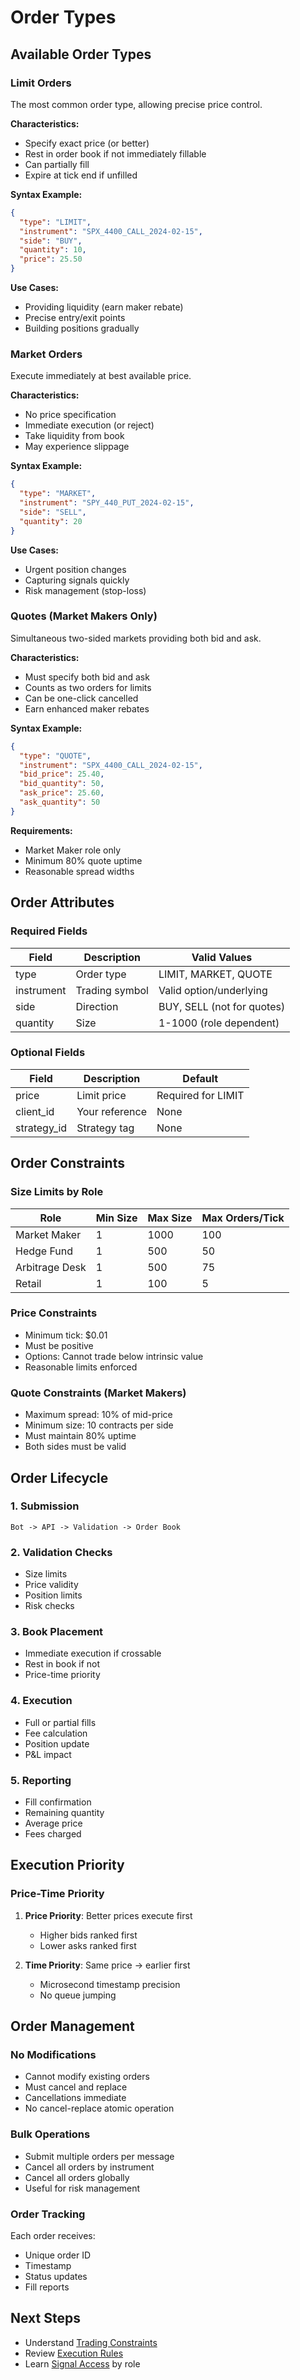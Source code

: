 # Order Types

## Available Order Types

### Limit Orders

The most common order type, allowing precise price control.

**Characteristics:**

- Specify exact price (or better)
- Rest in order book if not immediately fillable
- Can partially fill
- Expire at tick end if unfilled

**Syntax Example:**
```json
{
  "type": "LIMIT",
  "instrument": "SPX_4400_CALL_2024-02-15",
  "side": "BUY",
  "quantity": 10,
  "price": 25.50
}
```

**Use Cases:**

- Providing liquidity (earn maker rebate)
- Precise entry/exit points
- Building positions gradually

### Market Orders

Execute immediately at best available price.

**Characteristics:**

- No price specification
- Immediate execution (or reject)
- Take liquidity from book
- May experience slippage

**Syntax Example:**
```json
{
  "type": "MARKET",
  "instrument": "SPY_440_PUT_2024-02-15",
  "side": "SELL",
  "quantity": 20
}
```

**Use Cases:**

- Urgent position changes
- Capturing signals quickly
- Risk management (stop-loss)

### Quotes (Market Makers Only)

Simultaneous two-sided markets providing both bid and ask.

**Characteristics:**

- Must specify both bid and ask
- Counts as two orders for limits
- Can be one-click cancelled
- Earn enhanced maker rebates

**Syntax Example:**
```json
{
  "type": "QUOTE",
  "instrument": "SPX_4400_CALL_2024-02-15",
  "bid_price": 25.40,
  "bid_quantity": 50,
  "ask_price": 25.60,
  "ask_quantity": 50
}
```

**Requirements:**

- Market Maker role only
- Minimum 80% quote uptime
- Reasonable spread widths

## Order Attributes

### Required Fields

| Field      | Description    | Valid Values               |
| ---------- | -------------- | -------------------------- |
| type       | Order type     | LIMIT, MARKET, QUOTE       |
| instrument | Trading symbol | Valid option/underlying    |
| side       | Direction      | BUY, SELL (not for quotes) |
| quantity   | Size           | 1-1000 (role dependent)    |

### Optional Fields

| Field       | Description    | Default            |
| ----------- | -------------- | ------------------ |
| price       | Limit price    | Required for LIMIT |
| client_id   | Your reference | None               |
| strategy_id | Strategy tag   | None               |

## Order Constraints

### Size Limits by Role

| Role           | Min Size | Max Size | Max Orders/Tick |
| -------------- | -------- | -------- | --------------- |
| Market Maker   | 1        | 1000     | 100             |
| Hedge Fund     | 1        | 500      | 50              |
| Arbitrage Desk | 1        | 500      | 75              |
| Retail         | 1        | 100      | 5               |

### Price Constraints

- Minimum tick: $0.01
- Must be positive
- Options: Cannot trade below intrinsic value
- Reasonable limits enforced

### Quote Constraints (Market Makers)

- Maximum spread: 10% of mid-price
- Minimum size: 10 contracts per side
- Must maintain 80% uptime
- Both sides must be valid

## Order Lifecycle

### 1. Submission

```
Bot -> API -> Validation -> Order Book
```

### 2. Validation Checks

- Size limits
- Price validity
- Position limits
- Risk checks

### 3. Book Placement

- Immediate execution if crossable
- Rest in book if not
- Price-time priority

### 4. Execution

- Full or partial fills
- Fee calculation
- Position update
- P&L impact

### 5. Reporting

- Fill confirmation
- Remaining quantity
- Average price
- Fees charged

## Execution Priority

### Price-Time Priority

1. **Price Priority**: Better prices execute first

   - Higher bids ranked first
   - Lower asks ranked first

2. **Time Priority**: Same price -> earlier first

   - Microsecond timestamp precision
   - No queue jumping

## Order Management

### No Modifications

- Cannot modify existing orders
- Must cancel and replace
- Cancellations immediate
- No cancel-replace atomic operation

### Bulk Operations

- Submit multiple orders per message
- Cancel all orders by instrument
- Cancel all orders globally
- Useful for risk management

### Order Tracking

Each order receives:

- Unique order ID
- Timestamp
- Status updates
- Fill reports

## Next Steps

- Understand [Trading Constraints](constraints.md)
- Review [Execution Rules](execution-rules.md)
- Learn [Signal Access](signals-access.md) by role
